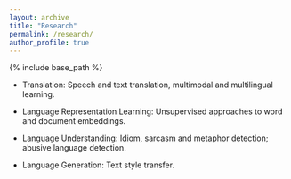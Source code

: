 ```yaml
---
layout: archive
title: "Research"
permalink: /research/
author_profile: true
---
```


{% include base_path %}

* Translation: Speech and text translation, multimodal and multilingual learning.

* Language Representation Learning: Unsupervised approaches to word and document embeddings.

* Language Understanding: Idiom, sarcasm and metaphor detection; abusive language detection.

* Language Generation: Text style transfer.

